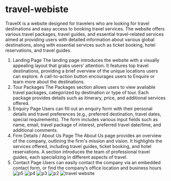 # travel-webiste
TravelX is a website designed for travelers who are looking for  travel destinations and easy access to booking travel services. The website offers various travel packages, travel guides, and essential travel-related services aimed at providing users with detailed information about various global destinations, along with essential services such as ticket booking, hotel reservations, and  travel guides.
1. Landing Page
The landing page introduces the website with a visually appealing layout that grabs users’ attention.
It features top travel destinations, providing a brief overview of the unique locations users can explore.
A call-to-action button encourages users to Enquire or learn more about the destinations.
2. Tour Packages
The Packages section allows users to view available travel packages, categorized by destination or type of tour.
Each package provides details such as itinerary, price, and additional services offered.
3. Enquiry Page
Users can fill out an enquiry form with their personal details and travel preferences (e.g., preferred destination, travel dates, special requirements).
The form includes various input fields such as name, email, travel package of interest, preferred travel date/time, and additional comments.
4. Firm Details / About Us Page
The About Us page provides an overview of the company, outlining the firm's mission and vision.
It highlights the services offered, including travel guides, ticket booking, and hotel reservations.
A section introduces the team of professional travel guides, each specializing in different aspects of travel.
5. Contact Page
Users can easily contact the company via an embedded contact form, or find the company’s office location and business hours
![p5](https://github.com/user-attachments/assets/96621bd7-f58d-4bbb-a2b3-eaec324b2094)
![p4](https://github.com/user-attachments/assets/e052aaf1-e209-4a3c-aedc-dfb801e7402a)
![p3](https://github.com/user-attachments/assets/db6e1874-91ae-4f75-a926-04c954c5905a)
![p2](https://github.com/user-attachments/assets/d9be3d11-2de7-4923-b430-0ba0fd205fef)
![travel website](https://github.com/user-attachments/assets/2f7dea48-877f-43c9-9ae8-a35aeb6ce8a5)
